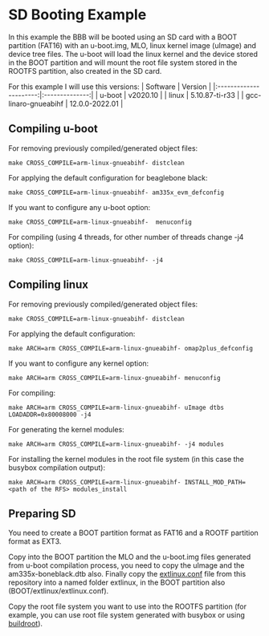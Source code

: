 # SD Booting Example

In this example the BBB will be booted using an SD card with a BOOT partition (FAT16) with an u-boot.img, MLO, linux kernel image (uImage) and device tree files. The u-boot will load the linux kernel and the device stored in the BOOT partition and will mount the root file system stored in the ROOTFS partition, also created in the SD card.

For this example I will use this versions:
| Software               | Version        |
|:----------------------:|:--------------:|
| u-boot                 | v2020.10       |
| linux                  | 5.10.87-ti-r33 |
| gcc-linaro-gnueabihf   | 12.0.0-2022.01 |

## Compiling u-boot

For removing previously compiled/generated object files:
```console
make CROSS_COMPILE=arm-linux-gnueabihf- distclean
```
For applying the default configuration for beaglebone black:
```console
make CROSS_COMPILE=arm-linux-gnueabihf- am335x_evm_defconfig
```
If you want to configure any u-boot option:
```console
make CROSS_COMPILE=arm-linux-gnueabihf-  menuconfig
```
For compiling (using 4 threads, for other number of threads change -j4 option):
```console
make CROSS_COMPILE=arm-linux-gnueabihf- -j4
```

## Compiling linux

For removing previously compiled/generated object files:
```console
make CROSS_COMPILE=arm-linux-gnueabihf- distclean
```
For applying the default configuration:
```console
make ARCH=arm CROSS_COMPILE=arm-linux-gnueabihf- omap2plus_defconfig
```
If you want to configure any kernel option:
```console
make ARCH=arm CROSS_COMPILE=arm-linux-gnueabihf- menuconfig
```
For compiling:
```console
make ARCH=arm CROSS_COMPILE=arm-linux-gnueabihf- uImage dtbs LOADADDR=0x80008000 -j4
```
For generating the kernel modules:
```console
make ARCH=arm CROSS_COMPILE=arm-linux-gnueabihf- -j4 modules
```
For installing the kernel modules in the root file system (in this case the busybox compilation output):
```console
make ARCH=arm CROSS_COMPILE=arm-linux-gnueabihf- INSTALL_MOD_PATH=<path of the RFS> modules_install
```
## Preparing SD

You need to create a BOOT partition format as FAT16 and a ROOTF partition format as EXT3.

Copy into the BOOT partition the MLO and the u-boot.img files generated from u-boot compilation process, you need to copy the uImage and the am335x-boneblack.dtb also. Finally copy the [extlinux.conf](extlinux/extlinux.conf) file from this repository into a named folder extlinux, in the BOOT partition also (BOOT/extlinux/extlinux.conf).

Copy the root file system you want to use into the ROOTFS partition (for example, you can use root file system generated with busybox or using [buildroot](https://github.com/buildroot/buildroot)).
